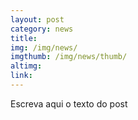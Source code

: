 ```yaml
---
layout: post
category: news
title: 
img: /img/news/
imgthumb: /img/news/thumb/
altimg:
link: 
---
```

Escreva aqui o texto do post
